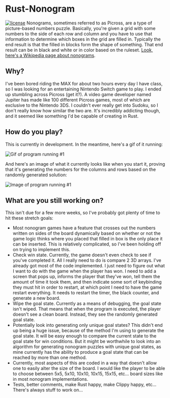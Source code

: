 # Rust-Nonogram
[![license](http://img.shields.io/badge/license-MIT-blue.svg)](https://github.com/Sundwalltanner/Rust-Nonogram/blob/master/LICENSE)
Nonograms, sometimes referred to as Picross, are a type of picture-based numbers puzzle. Basically, you're given a grid with some numbers to the side of each row and column and you have to use that information to determine which boxes in the grid are filled in. Typically the end result is that the filled in blocks form the shape of something. That end result can be in black and white or in color based on the ruleset. [Look, here's a Wikipedia page about nonograms](https://en.wikipedia.org/wiki/Nonogram).

## Why?
I've been bored riding the MAX for about two hours every day I have class, so I was looking for an entertaining Nintendo Switch game to play. I ended up stumbling across Picross (get it?). A video game developer named Jupiter has made like 100 different Picross games, most of which are exclusive to the Nintendo 3DS. I couldn't ever really get into Sudoku, so I don't really know how similar the two are. It's incredibly addicting though, and it seemed like something I'd be capable of creating in Rust.

## How do you play?
This is currently in development. In the meantime, here's a gif of it running:

![Gif of program running #1](https://i.imgur.com/MrIILoa.gif)

And here's an image of what it currently looks like when you start it, proving that it's generating the numbers for the columns and rows based on the randomly generated solution:

![Image of program running #1](https://i.imgur.com/DjNZi3A.png)

## What are you still working on?
This isn't due for a few more weeks, so I've probably got plenty of time to hit these stretch goals:

* Most nonogram games have a feature that crosses out the numbers written on sides of the board dynamically based on whether or not the game logic thinks where you placed that filled in box is the only place it can be inserted. This is relatively complicated, so I've been holding off on trying to implement this.
* Check win state. Currently, the game doesn't even check to see if you've completed it. All I really need to do is compare 2 3D arrays. I've already got most of the code implemented. I just need to figure out what I want to do with the game when the player has won. I need to add a screen that pops up, informs the player that they've won, tell them the amount of time it took them, and then indicate some sort of keybinding they must hit in order to restart, at which point I need to have the game restart everything. It needs to restart the timer, the black counter, and generate a new board.
* Wipe the goal state. Currently as a means of debugging, the goal state isn't wiped. That means that when the program is executed, the player doesn't see a clean board. Instead, they see the randomly generated goal state.
* Potentially look into generating only unique goal states? This didn't end up being a huge issue, because of the method I'm using to generate the goal state. It will be easy enough to compare the current state to the goal state for win conditions. But it might be worthwhile to look into an algorithm for generating nonogram puzzles with unique goal states, as mine currently has the ability to produce a goal state that can be reached by more than one method.
* Currently, most aspects of this are coded in a way that doesn't allow one to easily alter the size of the board. I would like the player to be able to choose between 5x5, 5x10, 10x10, 10x15, 15x15, etc... board sizes like in most nonogram implementations.
* Tests, better comments, make Rust happy, make Clippy happy, etc... There's always stuff to work on...